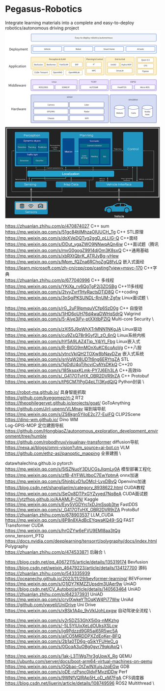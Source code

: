 # Pegasus-Robotics
Integrate learning materials into a complete and easy-to-deploy robotics/autonomous driving project
![alt text](tools/whiteboard_exported_image.png)
![alt text](tools/framework.PNG)

https://zhuanlan.zhihu.com/p/470874027  C++ sum \
https://mp.weixin.qq.com/s/51gc84tilMhzaOIUUCH_Tg  C++ STL原理 \
https://mp.weixin.qq.com/s/doXVeDQTyg2ggD_pLLlG-Q  C++面经 \
https://mp.weixin.qq.com/s/DDut_ygaZWO9NNwqAQn4iw  C++面试题（腾讯 \
https://mp.weixin.qq.com/s/mvG0gogZ9914djOm3K8sxQ  C++通用基础 \
https://mp.weixin.qq.com/s/xbRXtQbrK_ATRJyBg-vHew  \
https://mp.weixin.qq.com/s/Mpm_fQZna6RChoZgQ8fvLQ  嵌入式面经 \
https://learn.microsoft.com/zh-cn/cpp/cpp/casting?view=msvc-170  C++字典 \
https://zhuanlan.zhihu.com/p/677040996  C++ 多线程  \
https://mp.weixin.qq.com/s/YKjXa_rv6QgTgP2j3ZOSBg  C++11多线程 \
https://mp.weixin.qq.com/s/2tyyZvrf1HyRactsDTjD8Q  C++coding \
https://mp.weixin.qq.com/s/3nSgjPKSUNDL-RnUM-Zgfw  Linux面试题 \

https://mp.weixin.qq.com/s/rG_2uF9IpmquVCfp6SzD0g C++ 自旋锁 \
https://mp.weixin.qq.com/s/1jHD6oUH76d4waDWHqSdrQ  Valgrind \
https://mp.weixin.qq.com/s/5-Alye3jFv-ptXXtlbPZlQ Multi-core Security \

https://mp.weixin.qq.com/s/zXl55J9qWhXTrMNN1NKgJA Linux驱动 \
https://mp.weixin.qq.com/s/cu9ZsQ78r9Gyf2l_zO_6nQ Linux系统内核 \
https://mp.weixin.qq.com/s/hY5A9LAZ4Tjp_Y4jYI_Fbg Linux嵌入式 \
https://mp.weixin.qq.com/s/R-BlGG9mMOnXuKC6coAoVg C++八股 \
https://mp.weixin.qq.com/s/ytncVkiQH2TOXw8bNayDZw 嵌入式系统 \
https://mp.weixin.qq.com/s/snVqW28UDTt6ng6ERYtgZA STL \
https://mp.weixin.qq.com/s/1gDdU4qTjhcviCvAYsDKkQ C++20 \
https://mp.weixin.qq.com/s/185ksqxKLmk-PY7J6Eh3LA C++高效lib \
https://mp.weixin.qq.com/s/_G417OTvHX_OBR2DVR9rZA C++ Protobuf \
https://mp.weixin.qq.com/s/tP6CM7lPgG4pLTl3KydQjQ Python封装 \

https://robot-ma.github.io/   具身智能抓取 \
https://github.com/kyegomez/rt-2   RT2 \
https://theophilegervet.github.io/projects/goat/  GoToAnything \
https://github.com/Jirl-upenn/VLMnav  端到端导航 \
https://mp.weixin.qq.com/s/ZS6kgn5YiloE2c77-EuiFQ CLIP2Scene \
https://dino-wm.github.io/  Dino WM \
Log-GPIS-MOP     定位建图导航 \
https://github.com/HongbiaoZ/autonomous_exploration_development_environment/tree/humble \
https://github.com/robodhruv/visualnav-transformer  diffusion导航 \
https://nexa.ai/blogs/omni-vision?utm_source=ai-bot.cn  VLM \
https://github.com/ethz-asl/panoptic_mapping  全景建图 \

datawhalechina.github.io   pytorch \
https://mp.weixin.qq.com/s/5lSZNuoY3DUCGsJIqmLy0A  模型部署工程化 \
https://mp.weixin.qq.com/s/zfB-4YFWLltboC7EwYptmA  onnx加速 \
https://mp.weixin.qq.com/s/5hjnbLvD1uOMcI-LyxDBvQ Openvino加速 \
https://blog.csdn.net/shanglianlm/category_8938622.html CUDA教程 \
https://mp.weixin.qq.com/s/SeOx8DTPxGYZyyed7Nq8eA  CUDA面试题 \
https://ytzfhqs.github.io/AAAMLP-CN/ Kaggle \
https://mp.weixin.qq.com/s/Eyy5VGDYrc1xDJmSsqb3tw FastDDS \
https://mp.weixin.qq.com/s/_G417OTvHX_OBR2DVR9rZA ProtoBuf \
https://zhuanlan.zhihu.com/p/678903537  LLM_CUDA \
https://mp.weixin.qq.com/s/8P8n8XAdBcEYqwaKQ49-SQ FAST Transformer CUDA \
https://mp.weixin.qq.com/s/hrOZYw6eFVU9EMl8aa3tQg onnx_tensorrt_PTQ \
https://docs.nvidia.com/deeplearning/tensorrt/polygraphy/docs/index.html Polygraphy \
https://zhuanlan.zhihu.com/p/474533871 后融合 \

https://blog.csdn.net/qq_40672115/article/details/135319174  Bevfusion \
https://blog.csdn.net/weixin_46479223/article/details/134127700 源码 \
https://zhuanlan.zhihu.com/p/543335939  \
https://oceanechy.github.io/2023/11/29/bevformer-learning/ BEVFormer \
https://mp.weixin.qq.com/s/O1jDY7KMZZUpsdm3UAer9w UniAD \
https://blog.csdn.net/CV_Autobot/article/details/140563464 UniAD \
https://zhuanlan.zhihu.com/p/642373931 UniAD \
https://mp.weixin.qq.com/s/crvIXwkeYTtOqKW4Pi77Ww  UniAd \
https://github.com/ywyeli/UniDrive  Uni Drive \
https://mp.weixin.qq.com/s/xBSk1A4o_9vVkIJohLpxgw 自动驾驶全流程 \

https://mp.weixin.qq.com/s/y2r5DZ53GhX5i0q-nMKzhg \
https://mp.weixin.qq.com/s/-5L5YlUixXeLdOUksXSLcw \
https://mp.weixin.qq.com/s/jg9Pdzzd9GR5ai65R5wc5A \
https://mp.weixin.qq.com/s/aICO5MRDDPXZdEoKer-BFQ \
https://mp.weixin.qq.com/s/2b1a0TD6g-g5ikYFUHeO_g \
https://mp.weixin.qq.com/s/0GcqA3uOBg0gvr79qkiApQ \

https://mp.weixin.qq.com/s/1ak-L3TIWg7hr3gUpwX_Rg QEMU  \
https://ubuntu.com/server/docs/boot-arm64-virtual-machines-on-qemu \
https://mp.weixin.qq.com/s/OQbao-OtZwlNXuisJzqEGw GDB  \
https://mp.weixin.qq.com/s/oDE-rzPsnc0ldvFMvztDDw Perf  \
https://mp.weixin.qq.com/s/9WNfVQIRAp5H_oD_xM7FgA CFS调度器 \
https://blog.csdn.net/liuerin/article/details/108749596 ROS2 Multithread \
